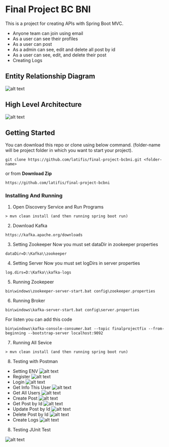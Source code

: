 # Final Project BC BNI
This is a project for creating APIs with Spring Boot MVC.
 - Anyone team can join using email 
 - As a user can see their profiles
 - As a user can post
 - As a admin can see, edit and delete all post by id
 - As a user can see, edit, and delete their post
 - Creating Logs
## Entity Relationship Diagram
![alt text](https://github.com/latifis/etc/blob/main/final-project-bcbni/erd.png?raw=true)
## High Level Architecture
![alt text](https://github.com/latifis/etc/blob/main/final-project-bcbni/hla.png?raw=true)
## Getting Started
You can download this repo or clone using below command. (folder-name will be project folder in which you want to start your project).
```
git clone https://github.com/latifis/final-project-bcbni.git <folder-name>
```
or from **Download Zip**
```
https://github.com/latifis/final-project-bcbni 
```

### Installing And Running
1. Open Discovery Service and Run Programs
```
> mvn clean install (and then running spring boot run)
```
2. Download Kafka
```
https://kafka.apache.org/downloads
```
3. Setting Zookeeper
Now you must set dataDir in zookeeper properties
```
dataDir=D:\Kafka\\zookeeper
```
4. Setting Server
Now you must set logDirs in server properties
```
log.dirs=D:\Kafka\\kafka-logs
```
5. Running Zookepeer
```
bin\windows\zookeeper-server-start.bat config\zookeeper.properties
```
6. Running Broker
```
bin\windows\kafka-server-start.bat config\server.properties
```
For listen you can add this code
```
bin\windows\kafka-console-consumer.bat --topic finalprojectfix --from-beginning --bootstrap-server localhost:9092
```
7. Running All Sevice
```
> mvn clean install (and then running spring boot run)
```
8. Testing with Postman
 - Setting ENV
 ![alt text](https://github.com/latifis/etc/blob/main/final-project-bcbni/set-env.png?raw=true)
 - Register
 ![alt text](https://github.com/latifis/etc/blob/main/final-project-bcbni/register.png?raw=true)
 - Login
 ![alt text](https://github.com/latifis/etc/blob/main/final-project-bcbni/login.png?raw=true)
 - Get Info This User
 ![alt text](https://github.com/latifis/etc/blob/main/final-project-bcbni/get-info-this-user.png?raw=true)
 - Get All Users
 ![alt text](https://github.com/latifis/etc/blob/main/final-project-bcbni/get-all-user.png?raw=true)
 - Create Post
 ![alt text](https://github.com/latifis/etc/blob/main/final-project-bcbni/create-post.png?raw=true)
 - Get Post by Id
 ![alt text](https://github.com/latifis/etc/blob/main/final-project-bcbni/get-post-by-id.png?raw=true)
 - Update Post by Id
 ![alt text](https://github.com/latifis/etc/blob/main/final-project-bcbni/update-post-by-id.png?raw=true)
 - Delete Post by Id
 ![alt text](https://github.com/latifis/etc/blob/main/final-project-bcbni/delete-post-by-id.png?raw=true)
 - Create Logs
 ![alt text](https://github.com/latifis/etc/blob/main/final-project-bcbni/create-logs.png?raw=true)
8. Testing JUnit Test

![alt text](https://github.com/latifis/etc/blob/main/final-project-bcbni/unit-test.png?raw=true)
